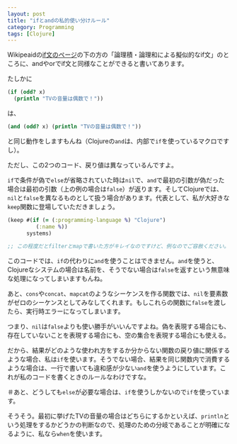 ```yaml
---
layout: post
title: "ifとandの私的使い分けルール"
category: Programming
tags: [Clojure]
---
```


Wikipeaidの[if文のページ](http://ja.wikipedia.org/wiki/If%E6%96%87)の下の方の「論理積・論理和による擬似的なif文」のところに、andやorでif文と同様なことができると書いてあります。

たしかに

```clojure
(if (odd? x)
  (println "TVの音量は偶数で！"))
```

は、

```clojure
(and (odd? x) (println "TVの音量は偶数で！"))
```

と同じ動作をしますもんね（Clojureの`and`は、内部で`if`を使っているマクロですし）。

ただし、この2つのコード、戻り値は異なっているんですよ。

`if`で条件が偽で`else`が省略されていた時は`nil`で、`and`で最初の引数が偽だった場合は最初の引数（上の例の場合は`false`）が返ります。そしてClojureでは、`nil`と`false`を異なるものとして扱う場合があります。代表として、私が大好きな`keep`関数に登場していただきましょう。

```clojure
(keep #(if (= (:programming-language %) "Clojure")
         (:name %))
      systems)
              
;; この程度だとfilterとmapで書いた方がキレイなのですけど、例なのでご容赦ください。
```

このコードでは、`if`の代わりに`and`を使うことはできません。`and`を使うと、Clojureなシステムの場合は名前を、そうでない場合は`false`を返すという無意味な処理になってしまいますもんね。

あと、`cons`や`concat`、`mapcat`のようなシーケンスを作る関数では、`nil`を要素数がゼロのシーケンスとしてみなしてくれます。もしこれらの関数に`false`を渡したら、実行時エラーになってしまいます。

つまり、`nil`は`false`よりも使い勝手がいいんですよね。偽を表現する場合にも、存在していないことを表現する場合にも、空の集合を表現する場合にも使える。

だから、結果がどのような使われ方をするか分からない関数の戻り値に関係するような場合、私は`if`を使います。そうでない場合、結果を同じ関数内で消費するような場合は、一行で書いても違和感が少ない`and`を使うようにしています。これが私のコードを書くときのルールなわけですな。

＃あと、どうしても`else`が必要な場合は、`if`を使うしかないので`if`を使っています。

そうそう。最初に挙げたTVの音量の場合はどちらにするかといえば、`println`という処理をするかどうかの判断なので、処理のための分岐であることが明確になるように、私なら`when`を使います。
